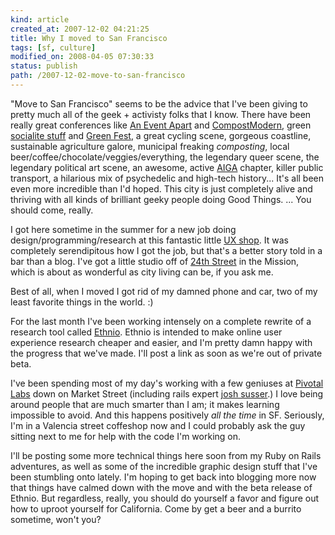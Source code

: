 ```yaml
---
kind: article
created_at: 2007-12-02 04:21:25
title: Why I moved to San Francisco
tags: [sf, culture]
modified_on: 2008-04-05 07:30:33
status: publish 
path: /2007-12-02-move-to-san-francisco
---
```


"Move to San Francisco" seems to be the advice that I've been giving to pretty much all of the geek + activisty folks that I know. There have been really great conferences like <a href="http://www.aneventapart.com/">An Event Apart</a> and <a href="http://compostmodern.org/">CompostModern</a>, green <a href="http://greendrinks.org/">socialite stuff</a> and <a href="http://www.greenfestivals.org/">Green Fest</a>, a great cycling scene, gorgeous coastline, sustainable agriculture galore, municipal freaking <em>composting</em>, local beer/coffee/chocolate/veggies/everything, the legendary queer scene, the legendary political art scene, an awesome, active <a href="http://www.aiga.org/">AIGA</a> chapter, killer public transport, a hilarious mix of psychedelic and high-tech history... It's all been even more incredible than I'd hoped. This city is just completely alive and thriving with all kinds of brilliant geeky people doing Good Things. ... You should come, really. 

I got here sometime in the summer for a new job doing design/programming/research at this fantastic little <a href="http://www.boltpeters.com/">UX shop</a>. It was completely serendipitous how I got the job, but that's a better story told in a bar than a blog. I've got a little studio off of <a href="http://www.sfgate.com/traveler/guide/sf/neighborhoods/mission_24th.shtml">24th Street</a> in the Mission, which is about as wonderful as city living can be, if you ask me.

Best of all, when I moved I got rid of my damned phone and car, two of my least favorite things in the world. :) 

For the last month I've been working intensely on a complete rewrite of a research tool called <a href="http://ethnio.com">Ethnio</a>. Ethnio is intended to make online user experience research cheaper and easier, and I'm pretty damn happy with the progress that we've made. I'll post a link as soon as we're out of private beta. 

I've been spending most of my day's working with a few geniuses at <a href="http://pivotallabs.com/">Pivotal Labs</a> down on Market Street (including rails expert <a href="http://blog.hasmanythrough.com/">josh susser</a>.) I love being around people that are much smarter than I am; it makes learning impossible to avoid. And this happens positively <em>all the time</em> in SF. Seriously, I'm in a Valencia street coffeshop now and I could probably ask the guy sitting next to me for help with the code I'm working on.

I'll be posting some more technical things here soon from my Ruby on Rails adventures, as well as some of the incredible graphic design stuff that I've been stumbling onto lately. I'm hoping to get back into blogging more now that things have calmed down with the move and with the beta release of Ethnio. But regardless, really, you should do yourself a favor and figure out how to uproot yourself for California. Come by get a beer and a burrito sometime, won't you?